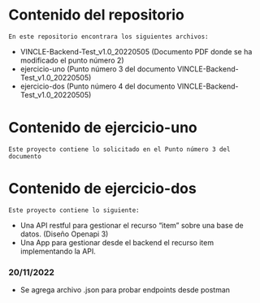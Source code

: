 # Contenido del repositorio
	En este repositorio encontrara los siguientes archivos:
	
* VINCLE-Backend-Test_v1.0_20220505 (Documento PDF donde se ha modificado el punto número 2)
* ejercicio-uno (Punto número 3 del documento VINCLE-Backend-Test_v1.0_20220505)
* ejercicio-dos (Punto número 4 del documento VINCLE-Backend-Test_v1.0_20220505)
	
# Contenido de ejercicio-uno	
	Este proyecto contiene lo solicitado en el Punto número 3 del documento
	

# Contenido de ejercicio-dos	
	Este proyecto contiene lo siguiente:
	
* Una API restful para gestionar el recurso “item” sobre una base de datos. (Diseño Openapi 3)
* Una App para gestionar desde el backend el recurso item implementando la API.
	
### 20/11/2022
	
* Se agrega archivo .json  para probar endpoints desde postman